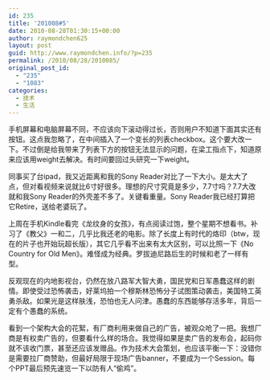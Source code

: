 ```yaml
---
id: 235
title: '201008#5'
date: 2010-08-28T01:30:15+00:00
author: raymondchen625
layout: post
guid: http://www.raymondchen.info/?p=235
permalink: /2010/08/28/2010085/
original_post_id:
  - "235"
  - "1083"
categories:
  - 技术
  - 生活
---
```

手机屏幕和电脑屏幕不同，不应该向下滚动得过长，否则用户不知道下面其实还有按钮。这点我忽略了，在中间插入了一个变长的列表checkbox。这个要大改一下。不过倒是给我带来了列表下方的按钮无法显示的问题，在梁工指点下，知道原来应该用weight去解决。有时间要回过头研究一下weight。

同事买了台ipad，我又近距离和我的Sony Reader对比了一下大小。是太大了点，但对看视频来说就比6寸好很多。理想的尺寸究竟是多少，7.7寸吗？7.7大改就和我Sony Reader的外壳差不多了。关键看重量。Sony Reader我已经打算把它Retire，送给老婆玩了。

上周在手机Kindle看完《龙纹身的女孩》，有点阅读过饱，整个星期不想看书。补习了《教父》一和二，几乎比我还老的电影。除了长度上有时代的烙印（btw，现在的片子也开始玩超长版），其它几乎看不出来有太大区别，可以比照一下《No Country for Old Men》。难怪成为经典。罗拔迪尼路后生的时候和老了一样有型。

反观现在的内地影视台，仍然在放八路军大智大勇，国民党和日军愚蠢这样的剧情。即使受过恐怖袭击，好莱坞拍一个穆斯林恐怖分子试图策动袭击，美国特工英勇杀敌。如果光是这样肤浅，恐怕也无人问津。愚蠢的东西能够存活多年，背后一定有个愚蠢的系统。

看到一个架构大会的花絮，有厂商利用来做自己的广告，被观众呛了一把。我想厂商是有权卖广告的，但要看什么样的场合。我觉得如果是卖广告的发布会，起码你就不该收门票，甚至还应该发赠品。作为技术大会策划，也应该平衡一下：没错你是需要拉厂商赞助，但最好局限于现场广告banner，不要成为一个Session。每个PPT最后预先速览一下以防有人“偷鸡”。